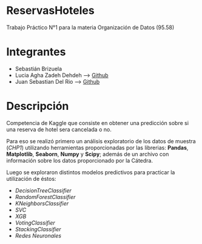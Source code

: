 # ReservasHoteles
Trabajo Práctico N°1 para la materia Organización de Datos (95.58)

# Integrantes
* Sebastián Brizuela
* Lucia Agha Zadeh Dehdeh --> [Github](https://github.com/Lucia-azd)
* Juan Sebastian Del Rio --> [Github](https://github.com/S2JuanS2)

# Descripción
Competencia de Kaggle que consiste en obtener una predicción sobre si una reserva de hotel sera cancelada o no.

Para eso se realizó primero un análisis exploratorio de los datos de muestra (*CHP1*) utilizando herramientas proporcionadas
por las librerias: **Pandas**, **Matplotlib**, **Seaborn**, **Numpy** y **Scipy**; además de un archivo con información sobre los datos
proporcionado por la Cátedra.

Luego se exploraron distintos modelos predictivos para practicar la utilización de éstos:
* *DecisionTreeClassifier*
* *RandomForestClassifier*
* *KNeighborsClassifier*
* *SVC*
* *XGB*
* *VotingClassifier*
* *StackingClassifier*
* *Redes Neuronales*
